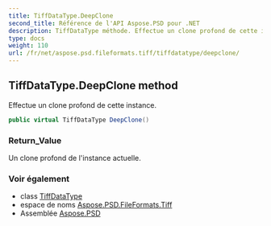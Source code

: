 ```yaml
---
title: TiffDataType.DeepClone
second_title: Référence de l'API Aspose.PSD pour .NET
description: TiffDataType méthode. Effectue un clone profond de cette instance.
type: docs
weight: 110
url: /fr/net/aspose.psd.fileformats.tiff/tiffdatatype/deepclone/
---
```

## TiffDataType.DeepClone method

Effectue un clone profond de cette instance.

```csharp
public virtual TiffDataType DeepClone()
```

### Return_Value

Un clone profond de l'instance actuelle.

### Voir également

* class [TiffDataType](../)
* espace de noms [Aspose.PSD.FileFormats.Tiff](../../tiffdatatype/)
* Assemblée [Aspose.PSD](../../../)


